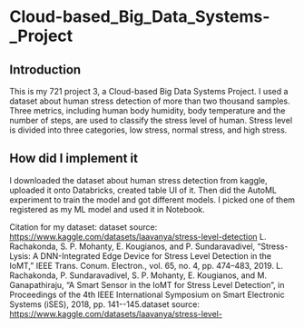 # Cloud-based_Big_Data_Systems-_Project


## Introduction
This is my 721 project 3, a Cloud-based Big Data Systems Project. I used a dataset about human stress detection of more than two thousand samples. Three metrics, including human body humidity, body temperature and the number of steps, are used to classify the stress level of human. Stress level is divided into three categories, low stress, normal stress, and high stress. 

## How did I implement it
I downloaded the dataset about human stress detection from kaggle, uploaded it onto Databricks, created table UI of it. Then did the AutoML experiment to train the model and got different models. I picked one of them registered as my ML model and used it in Notebook.


Citation for my dataset:
dataset source: https://www.kaggle.com/datasets/laavanya/stress-level-detection
L. Rachakonda, S. P. Mohanty, E. Kougianos, and P. Sundaravadivel, “Stress-Lysis: A DNN-Integrated Edge Device for Stress Level Detection in the IoMT,” IEEE Trans. Conum. Electron., vol. 65, no. 4, pp. 474–483, 2019.
L. Rachakonda, P. Sundaravadivel, S. P. Mohanty, E. Kougianos, and M. Ganapathiraju, “A Smart Sensor in the IoMT for Stress Level Detection”, in Proceedings of the 4th IEEE International Symposium on Smart Electronic Systems (iSES), 2018, pp. 141--145.dataset source: https://www.kaggle.com/datasets/laavanya/stress-level-